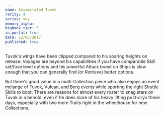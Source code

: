 ```yaml
---
name: Assimilated Tuvok
rarity: 4
series: voy
memory_alpha:
bigbook_tier: 5
in_portal: true
date: 22/05/2017
published: true
---
```


Tuvok's wings have been clipped compared to his soaring heights on release. Voyages are beyond his capabilities if you have comparable Skill set/fuse level options and his powerful Attack boost on Ships is slow enough that you can generally find (or Retrieve) better options. 

But there's good value in a multi-Collection piece who also enjoys an event mèlange of Tuvok, Vulcan, and Borg events while sporting the right Shuttle Skills to boot. There are reasons for almost every roster to snag stars on Tuvok in a behold, even if he does more of his heavy lifting post-cryo these days, especially with two more Traits right in the wheelhouse for new Collections.
